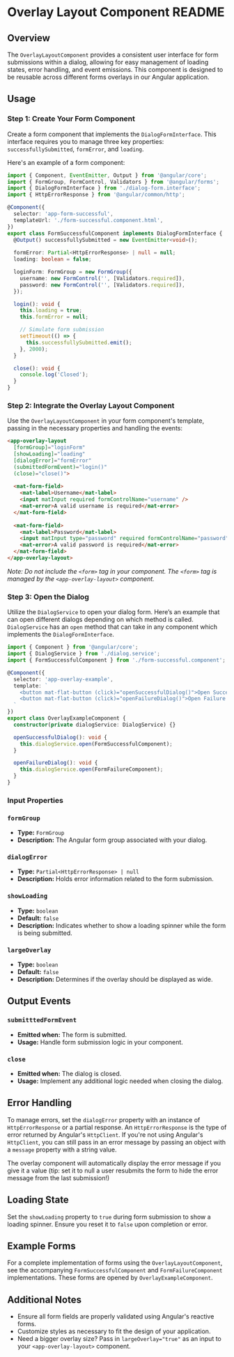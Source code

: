 # Overlay Layout Component README

## Overview

The `OverlayLayoutComponent` provides a consistent user interface for form submissions within a dialog, 
allowing for easy management of loading states, error handling, and event emissions. 
This component is designed to be reusable across different forms overlays in our Angular application.

## Usage
### Step 1: Create Your Form Component

Create a form component that implements the `DialogFormInterface`. 
This interface requires you to manage three key properties: `successfullySubmitted`, `formError`, and `loading`.

Here's an example of a form component:

```typescript
import { Component, EventEmitter, Output } from '@angular/core';
import { FormGroup, FormControl, Validators } from '@angular/forms';
import { DialogFormInterface } from './dialog-form.interface';
import { HttpErrorResponse } from '@angular/common/http';

@Component({
  selector: 'app-form-successful',
  templateUrl: './form-successful.component.html',
})
export class FormSuccessfulComponent implements DialogFormInterface {
  @Output() successfullySubmitted = new EventEmitter<void>();
  
  formError: Partial<HttpErrorResponse> | null = null;
  loading: boolean = false;

  loginForm: FormGroup = new FormGroup({
    username: new FormControl('', [Validators.required]),
    password: new FormControl('', [Validators.required]),
  });

  login(): void {
    this.loading = true;
    this.formError = null;

    // Simulate form submission
    setTimeout(() => {
      this.successfullySubmitted.emit();
    }, 2000);
  }

  close(): void {
    console.log('Closed');
  }
}
```

### Step 2: Integrate the Overlay Layout Component

Use the `OverlayLayoutComponent` in your form component's template, passing in the necessary properties and handling the events:

```html
<app-overlay-layout
  [formGroup]="loginForm"
  [showLoading]="loading"
  [dialogError]="formError"
  (submittedFormEvent)="login()"
  (close)="close()">
  
  <mat-form-field>
    <mat-label>Username</mat-label>
    <input matInput required formControlName="username" />
    <mat-error>A valid username is required</mat-error>
  </mat-form-field>
  
  <mat-form-field>
    <mat-label>Password</mat-label>
    <input matInput type="password" required formControlName="password" />
    <mat-error>A valid password is required</mat-error>
  </mat-form-field>
</app-overlay-layout>
```

_Note: Do not include the `<form>` tag in your component. The `<form>` tag is managed by the `<app-overlay-layout>` component._

### Step 3: Open the Dialog

Utilize the `DialogService` to open your dialog form. 
Here’s an example that can open different dialogs depending on which method is called.
`DialogService` has an `open` method that can take in any component which implements the `DialogFormInterface`.

```typescript
import { Component } from '@angular/core';
import { DialogService } from './dialog.service';
import { FormSuccessfulComponent } from './form-successful.component';

@Component({
  selector: 'app-overlay-example',
  template: `
    <button mat-flat-button (click)="openSuccessfulDialog()">Open Successful Dialog</button>
    <button mat-flat-button (click)="openFailureDialog()">Open Failure Dialog</button>
  `
})
export class OverlayExampleComponent {
  constructor(private dialogService: DialogService) {}

  openSuccessfulDialog(): void {
    this.dialogService.open(FormSuccessfulComponent);
  }

  openFailureDialog(): void {
    this.dialogService.open(FormFailureComponent);
  }
}
```

### Input Properties

### `formGroup`

- **Type:** `FormGroup`
- **Description:** The Angular form group associated with your dialog.

### `dialogError`

- **Type:** `Partial<HttpErrorResponse> | null`
- **Description:** Holds error information related to the form submission.

### `showLoading`

- **Type:** `boolean`
- **Default:** `false`
- **Description:** Indicates whether to show a loading spinner while the form is being submitted.

### `largeOverlay`

- **Type:** `boolean`
- **Default:** `false`
- **Description:** Determines if the overlay should be displayed as wide.

## Output Events

### `submitttedFormEvent`

- **Emitted when:** The form is submitted.
- **Usage:** Handle form submission logic in your component.

### `close`

- **Emitted when:** The dialog is closed.
- **Usage:** Implement any additional logic needed when closing the dialog.

## Error Handling

To manage errors, set the `dialogError` property with an instance of `HttpErrorResponse` or a partial response.
An `HttpErrorResponse` is the type of error returned by Angular's `HttpClient`. If you're not using Angular's `HttpClient`,
you can still pass in an error message by passing an object with a `message` property with a string value.

The overlay component will automatically display the error message if you give it a value 
(tip: set it to null a user resubmits the form to hide the error message from the last submission!)

## Loading State

Set the `showLoading` property to `true` during form submission to show a loading spinner. 
Ensure you reset it to `false` upon completion or error.

## Example Forms

For a complete implementation of forms using the `OverlayLayoutComponent`, 
see the accompanying `FormSuccessfulComponent` and `FormFailureComponent` implementations.
These forms are opened by `OverlayExampleComponent`.

## Additional Notes

- Ensure all form fields are properly validated using Angular's reactive forms.
- Customize styles as necessary to fit the design of your application.
- Need a bigger overlay size? Pass in `largeOverlay="true"` as an input to your `<app-overlay-layout>` component.


